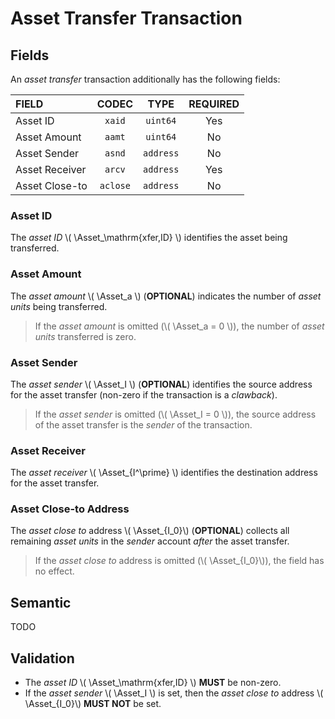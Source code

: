 $$
\newcommand \Asset {\mathrm{Asa}}
$$

# Asset Transfer Transaction

## Fields

An _asset transfer_ transaction additionally has the following fields:

| FIELD          |  CODEC   |   TYPE    | REQUIRED |
|:---------------|:--------:|:---------:|:--------:|
| Asset ID       |  `xaid`  | `uint64`  |   Yes    |
| Asset Amount   |  `aamt`  | `uint64`  |    No    |
| Asset Sender   |  `asnd`  | `address` |    No    |
| Asset Receiver |  `arcv`  | `address` |   Yes    |
| Asset Close-to | `aclose` | `address` |    No    |

### Asset ID

The _asset ID_ \\( \Asset_\mathrm{xfer,ID} \\) identifies the asset being transferred.

### Asset Amount

The _asset amount_ \\( \Asset_a \\) (**OPTIONAL**) indicates the number of _asset
units_ being transferred.

> If the _asset amount_ is omitted (\\( \Asset_a = 0 \\)), the number of _asset units_
> transferred is zero.

### Asset Sender

The _asset sender_ \\( \Asset_I \\) (**OPTIONAL**) identifies the source address
for the asset transfer (non-zero if the transaction is a _clawback_).

> If the _asset sender_ is omitted (\\( \Asset_I = 0 \\)), the source address of
> the asset transfer is the _sender_ of the transaction.

### Asset Receiver

The _asset receiver_ \\( \Asset_{I^\prime} \\) identifies the destination address
for the asset transfer.

### Asset Close-to Address

The _asset close to_ address \\( \Asset_{I_0}\\) (**OPTIONAL**) collects all remaining
_asset units_ in the _sender_ account _after_ the asset transfer.

> If the _asset close to_ address is omitted (\\( \Asset_{I_0}\\)), the field has
> no effect.

## Semantic

TODO

## Validation

 - The _asset ID_ \\( \Asset_\mathrm{xfer,ID} \\) **MUST** be non-zero.
 - If the _asset sender_ \\( \Asset_I \\) is set, then the _asset close to_ address \\( \Asset_{I_0}\\) **MUST NOT** be set.
